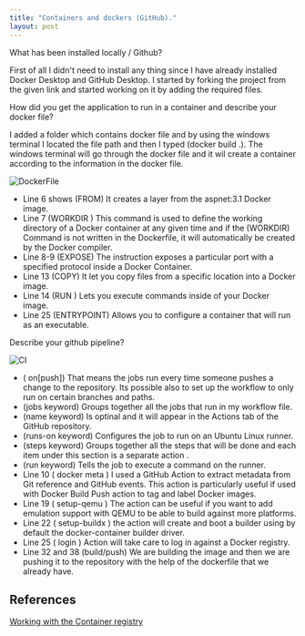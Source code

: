 ```yaml
---
title: "Containers and dockers (GitHub)."
layout: post
---
```


What has been installed locally / Github?

First of all I didn't need to install any thing since I have already installed Docker Desktop and GitHub Desktop.
I started by forking the project from the given link and started working on it by adding the required files.


How did you get the application to run in a container and describe your docker file?

I added a folder which contains docker file and by using the windows terminal I located the file path and then I typed (docker build .).
The windows terminal will go through the docker file and it wil create a container according to the information in the docker file.

![DockerFile](https://github.com/ItsAnass/s.github.io-/blob/main/assets/Images/DockerfileScreen.png?raw=true)
  

* Line 6 shows (FROM) It creates a layer from the aspnet:3.1  Docker image.
* Line 7 (WORKDIR ) This command is used to define the working directory of a Docker container at any given time and
if the (WORKDIR) Command is not written in the Dockerfile, it will automatically be created by the Docker compiler.
* Line 8-9 (EXPOSE) The instruction exposes a particular port with a specified protocol inside a Docker Container.
* Line 13 (COPY)  It let you copy files from a specific location into a Docker image.
* Line 14 (RUN ) Lets you execute commands inside of your Docker image.
* Line 25 (ENTRYPOINT) Allows you to configure a container that will run as an executable.

Describe your github pipeline?

![CI](https://github.com/ItsAnass/s.github.io-/blob/main/assets/Images/CI.png?raw=true)

* ( on[push]) That means the jobs run every time someone pushes a change to the repository. Its possible also to set up the workflow to only run on certain branches and paths.
* (jobs keyword) Groups together all the jobs that run in my workflow file.
* (name keyword) Is optinal and it will appear in the Actions tab of the GitHub repository.
* (runs-on keyword) Configures the job to run on an Ubuntu Linux runner.
* (steps keyword) Groups together all the steps that will be done and each item under this section is a separate action .
* (run keyword) Tells the job to execute a command on the runner.
* Line 10 ( docker meta ) I used a GitHub Action to extract metadata from Git reference and GitHub events. This action is particularly useful if used with Docker Build Push action to tag and label Docker images.
* Line 19 ( setup-qemu )  The action can be useful if you want to add emulation support with QEMU to be able to build against more platforms.
* Line 22 ( setup-buildx ) the action will create and boot a builder using by default the docker-container builder driver.
* Line 25 ( login ) Action will take care to log in against a Docker registry.
* Line 32 and 38 (build/push) We are building the image and then we are pushing it to the repository with the help of the dockerfile that we already have.



## References

[Working with the Container registry](https://docs.github.com/en/packages/working-with-a-github-packages-registry/working-with-the-container-registry)


